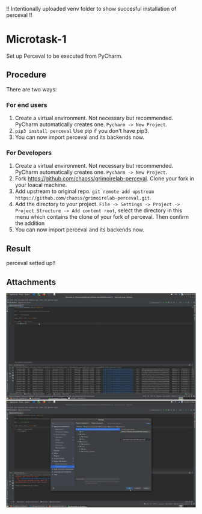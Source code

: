 !! Intentionally uploaded venv folder to show succesful installation of perceval !!
# Microtask-1
Set up Perceval to be executed from PyCharm.

## Procedure
There are two ways:

### For end users
1. Create a virtual environment. Not necessary but recommended. PyCharm automatically creates one. `Pycharm -> New Project`.
2. `pip3 install perceval` Use pip if you don't have pip3.
3. You can now import perceval and its backends now.

### For Developers
1. Create a virtual environment. Not necessary but recommended. PyCharm automatically creates one. `Pycharm -> New Project`.
2. Fork https://github.com/chaoss/grimoirelab-perceval. Clone your fork in your loacal machine.
3. Add upstream to original repo. `git remote add upstream https://github.com/chaoss/grimoirelab-perceval.git`.
4. Add the directory to your project. `File -> Settings -> Project -> Project Structure -> Add content root`, select the directory in this menu which contains the clone of your fork of perceval. Then confirm the addition
3. You can now import perceval and its backends now.

## Result
perceval setted up!!

## Attachments
![Image-perceval-user](/Microtask-1/Microtasks1.png)
![Image-perceval-dev](/Microtask-1/perceval-dev.png)
